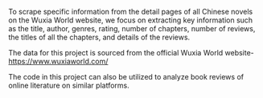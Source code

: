 To scrape specific information from the detail pages of all Chinese novels on the Wuxia World website, we focus on extracting key information such as the title, author, genres, rating, number of chapters, number of reviews, the titles of all the chapters, and details of the reviews.
 
The data for this project is sourced from the official Wuxia World website-https://www.wuxiaworld.com/

The code in this project can also be utilized to analyze book reviews of online literature on similar platforms.
